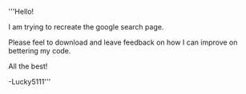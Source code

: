 '''Hello!

I am trying to recreate the google search page.

Please feel to download and leave feedback on how I can improve on bettering my code.

All the best!

-Lucky5111'''
